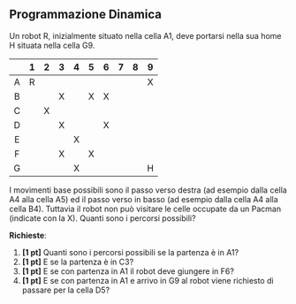 ## Programmazione Dinamica ##

Un robot R, inizialmente situato nella cella A1, deve portarsi nella sua home H situata nella cella G9.

|   | 1 | 2 | 3 | 4 | 5 | 6 | 7 | 8 | 9 |
|:-:|:-:|:-:|:-:|:-:|:-:|:-:|:-:|:-:|:-:|
| A | R |   |   |   |   |   |   |   | X |
| B |   |   | X |   | X | X |   |   |   |
| C |   | X |   |   |   |   |   |   |   |
| D |   |   | X |   |   | X |   |   |   |
| E |   |   |   | X |   |   |   |   |   |
| F |   |   | X |   | X |   |   |   |   |
| G |   |   |   | X |   |   |   |   | H |

I movimenti base possibili sono il passo verso destra (ad esempio dalla cella A4 alla cella A5) ed il passo verso in basso (ad esempio dalla cella A4 alla cella B4). Tuttavia il robot non può visitare le celle occupate da un Pacman (indicate con la X). Quanti sono i percorsi possibili?

__Richieste__:
1. __\[1 pt\]__ Quanti sono i percorsi possibili se la partenza è in A1?
2. __\[1 pt\]__ E se la partenza è in C3?
3. __\[1 pt\]__ E se con partenza in A1 il robot deve giungere in F6?
4. __\[1 pt\]__ E se con partenza in A1 e arrivo in G9 al robot viene richiesto di passare per la cella D5?
